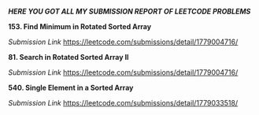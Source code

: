 ***HERE YOU GOT ALL MY SUBMISSION REPORT OF LEETCODE PROBLEMS***

**153. Find Minimum in Rotated Sorted Array**

*Submission Link*
https://leetcode.com/submissions/detail/1779004716/



**81. Search in Rotated Sorted Array II**

*Submission Link*
https://leetcode.com/submissions/detail/1779004716/



**540. Single Element in a Sorted Array**

*Submission Link*
https://leetcode.com/submissions/detail/1779033518/
